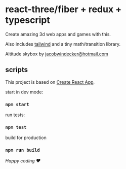 # react-three/fiber + redux + typescript 

Create amazing 3d web apps and games with this.

Also includes [tailwind](https://tailwindcss.com) and a tiny math/transition library.

Altitude skybox by [jacobwindecker@hotmail.com](mailto:jacobwindecker@hotmail.com)

## scripts

This project is based on [Create React App](https://facebook.github.io/create-react-app/docs/getting-started).

start in dev mode:
### `npm start`

run tests:
### `npm test`

build for production
### `npm run build`

_Happy coding ♥_
